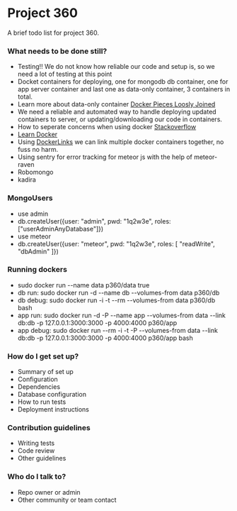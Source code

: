 # Project 360 #

A brief todo list for project 360.

### What needs to be done still? ###

* Testing!! We do not know how reliable our code and setup is, so we need a lot of testing at this point
* Docket containers for deploying, one for mongodb db container, one for app server container and last one as data-only container, 3 containers in total.
* Learn more about data-only container [Docker Pieces Loosly Joined](http://www.offermann.us/2013/12/tiny-docker-pieces-loosely-joined.html)
* We need a reliable and automated way to handle deploying updated containers to server, or updating/downloading our code in containers.
* How to seperate concerns when using docker [Stackoverflow](http://stackoverflow.com/questions/18496940/how-to-deal-with-persistent-storage-e-g-databases-in-docker)
* [Learn Docker](https://www.docker.com/)
* Using  [DockerLinks](https://docs.docker.com/userguide/dockerlinks/) we can link multiple docker containers together, no fuss no harm.
* Using sentry for error tracking for meteor js with the help of meteor-raven
* Robomongo
* kadira

### MongoUsers ###

* use admin
* db.createUser({user: "admin", pwd: "1q2w3e", roles: ["userAdminAnyDatabase"]})
* use meteor
* db.createUser({user: "meteor", pwd: "1q2w3e", roles: [ "readWrite", "dbAdmin" ]})

### Running dockers ###

* sudo docker run --name data p360/data true
* db run:   sudo docker run -d --name db --volumes-from data p360/db
* db debug: sudo docker run -i -t --rm --volumes-from data p360/db bash
* app run: sudo docker run -d -P --name app --volumes-from data --link db:db -p 127.0.0.1:3000:3000 -p 4000:4000 p360/app
* app debug: sudo docker run --rm -i -t -P --volumes-from data --link db:db -p 127.0.0.1:3000:3000 -p 4000:4000 p360/app bash

### How do I get set up? ###

* Summary of set up
* Configuration
* Dependencies
* Database configuration
* How to run tests
* Deployment instructions

### Contribution guidelines ###

* Writing tests
* Code review
* Other guidelines

### Who do I talk to? ###

* Repo owner or admin
* Other community or team contact
